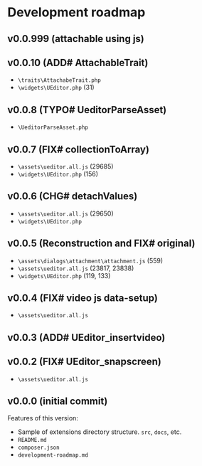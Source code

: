 # Development roadmap

## v0.0.999 (attachable using js)


## v0.0.10 (ADD# AttachableTrait)

* `\traits\AttachabeTrait.php`
* `\widgets\UEditor.php` (31)


## v0.0.8 (TYPO# UeditorParseAsset)

* `\UeditorParseAsset.php`


## v0.0.7 (FIX# collectionToArray)

* `\assets\ueditor.all.js` (29685)
* `\widgets\UEditor.php` (156)


## v0.0.6 (CHG# detachValues)

* `\assets\ueditor.all.js` (29650)
* `\widgets\UEditor.php`


## v0.0.5 (Reconstruction and FIX# original)

* `\assets\dialogs\attachment\attachment.js` (559)
* `\assets\ueditor.all.js` (23817, 23838)
* `\widgets\UEditor.php` (119, 133)


## v0.0.4 (FIX# video js data-setup)

* `\assets\ueditor.all.js`


## v0.0.3 (ADD# UEditor_insertvideo)


## v0.0.2 (FIX# UEditor_snapscreen)

* `\assets\ueditor.all.js`


## v0.0.0 (initial commit)

Features of this version:

* Sample of extensions directory structure. `src`, `docs`, etc.
* `README.md`
* `composer.json`
* `development-roadmap.md`
